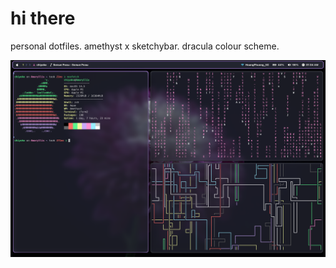 # hi there
personal dotfiles. amethyst x sketchybar. dracula colour scheme.

![preview](https://github.com/strwbzzy/dotfiles/blob/main/.config/sketchybar/image_scr.png)

